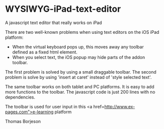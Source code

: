 # WYSIWYG-iPad-text-editor
A javascript text editor that really works on iPad

There are two well-known problems when using text editors on the iOS iPad platform:

* When the virtual keyboard pops up, this moves away any toolbar defined as a fixed html element.
* When you select text, the iOS popup may hide parts of the addon toolbar.

The first problem is solved by using a small draggable toolbar. The second problem is solve by using 'insert at caret' instead of 'style selected text'.

The same toolbar works on both tablet and PC platforms.
It is easy to add more functions to the toolbar.
The javascript code is just 200 lines with no dependencies.

The toolbar is used for user input in this <a href=http://www.ex-pages.com">e-learning platform</a>

Thomas Borjeson


